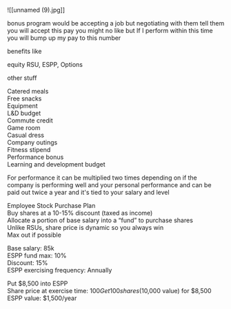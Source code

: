 ![[unnamed (9).jpg]]

bonus program would be accepting a job but negotiating with them tell them you will accept this pay you might no like but If I perform within this time you will bump up my pay to this number  
  
benefits like  
  
  
equity RSU, ESPP, Options  
  
other stuff  
  
Catered meals  
Free snacks  
Equipment  
L&D budget  
Commute credit  
Game room  
Casual dress  
Company outings  
Fitness stipend  
Performance bonus  
Learning and development budget  
  
  
For performance it can be multiplied two times depending on if the company is performing well and your personal performance and can be paid out twice a year and it's tied to your salary and level  
  
  
Employee Stock Purchase Plan  
Buy shares at a 10-15% discount (taxed as income)  
Allocate a portion of base salary into a “fund” to purchase shares  
Unlike RSUs, share price is dynamic so you always win  
Max out if possible  
  
  
Base salary: 85k  
ESPP fund max: 10%  
Discount: 15%  
ESPP exercising frequency: Annually  
  
  
Put $8,500 into ESPP  
Share price at exercise time: $100  
Get 100 shares ($10,000 value) for $8,500  
ESPP value: $1,500/year